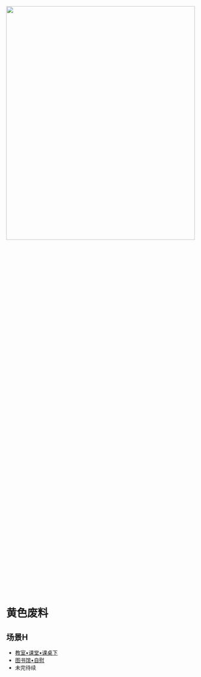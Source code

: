<img src="https://cdn.jsdelivr.net/gh/Evilym/H-Novel/images/5b33124935da82f36d4aaf49fa335f76.jpg" width="100%" height="40%" >


# 黄色废料  

## 场景H
 - [教室•课堂•课桌下](./%E5%9C%BA%E6%99%AFH/%E6%95%99%E5%AE%A4%E2%80%A2%E8%AF%BE%E5%A0%82%E2%80%A2%E8%AF%BE%E6%A1%8C%E4%B8%8B.html)
 - [图书馆•自慰](./%E5%9C%BA%E6%99%AFH/%E5%9B%BE%E4%B9%A6%E9%A6%86%E2%80%A2%E8%87%AA%E6%85%B0%E2%80%A2qj.html)
 - 未完待续
